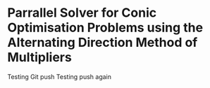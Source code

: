 # Parrallel Solver for Conic Optimisation Problems using the Alternating Direction Method of Multipliers

Testing Git push
Testing push again